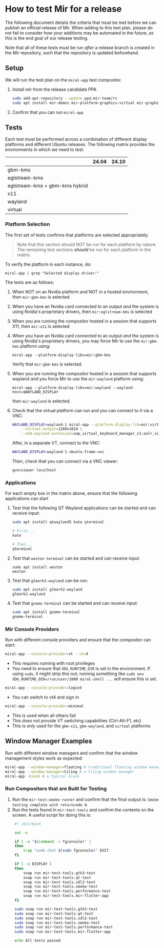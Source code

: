 # How to test Mir for a release
The following document details the criteria that must be met before we can
publish an official release of Mir. When adding to this test plan, please
do not fail to consider how your additions may be automated in the future, as
this is the end goal of our release testing.

Note that all of these tests must be run _after_ a release branch is created
in the Mir repository, such that the repository is updated beforehand.

## Setup
We will run the test plan on the `miral-app` test compositor.

1. Install mir from the release candidate PPA
    ```sh
    sudo add-apt-repository --update ppa:mir-team/rc
    sudo apt install mir-demos mir-platform-graphics-virtual mir-graphics-drivers-desktop mir-test-tools
    ```
2. Confirm that you can run `miral-app`

## Tests
Each test must be performed across a combination of different display
platforms and different Ubuntu releases. The following matrix provides
the environments in which we need to test:

|                                | 24.04    | 24.10      |
|--------------------------------|----------|------------|
| gbm-kms                        |          |            |
| eglstream-kms                  |          |            |
| eglstream-kms + gbm-kms hybrid |          |            |
| x11                            |          |            |
| wayland                        |          |            |
| virtual                        |          |            |

### Platform Selection
The first set of tests confirms that platforms are selected appropriately.

> Note that this section should NOT be run for each platform
> by nature. The remaining test sections _**should**_ be run for each platform
> in the matrix.

To verify the platform in each instance, do:

```
miral-app | grep "Selected display driver:"
```

The tests are as follows:

1. When NOT on an Nvidia platform and NOT in a hosted environment,
   then `mir:gbm-kms` is selected
2. When you have an Nvidia card connected to an output _and_ the system
   is using Nvidia's proprietary drivers, then `mir:eglstream-kms`
   is selected
3. When you are running the compositor hosted in a session that supports X11,
   then `mir:x11` is selected
4. When you have an Nvidia card connected to an output _and_ the system
   is using Nvidia's proprietary drivers, you may force Mir to use the
   `mir:gbm-kms` platform using:
   ```
   miral-app --platform-display-libs=mir:gbm-kms
   ```
   Verify that `mir:gbm-kms` is selected.
5. When you are running the compositor hosted in a session that supports wayland
   _and_ you force Mir to use the `mir:wayland` platform using:
   ```
   miral-app --platform-display-libs=mir:wayland --wayland-host=$WAYLAND_DISPLAY
   ```
   then `mir:wayland` is selected.

6. Check that the virtual platform can run and you can connect to it via a VNC:
   ```sh
   WAYLAND_DISPLAY=wayland-1 miral-app --platform-display-lib=mir:virtual \
       --virtual-output=1280x1024 \
       --add-wayland-extension=zwp_virtual_keyboard_manager_v1:zwlr_virtual_pointer_manager_v1:zwlr_screencopy_manager_v1
   ```
   After, in a separate VT, connect to the VNC:
   ```sh
   WAYLAND_DISPLAY=wayland-1 ubuntu-frame-vnc
   ```
   Then, check that you can connect via a VNC viewer:
   ```sh
   gvncviewer localhost
   ```

### Applications
For each empty box in the matrix above, ensure that the following applications can start

1. Test that the following QT Wayland applications can be started and can receive input:
    ```sh
    sudo apt install qtwayland5 kate qterminal
    
    # First...
    kate
   
    # Then...
    qterminal
    ```
2. Test that `weston-terminal` can be started and can receive input:
    ```
    sudo apt install weston
    weston
    ```
3. Test that `glmark2-wayland` can be run:
    ```sh
    sudo apt install glmark2-wayland
    glmark2-wayland
    ```
4. Test that `gnome-terminal` can be started and can receive input:
   ```sh
   sudo apt install gnome-terminal
   gnome-terminal
   ```

### Mir Console Providers

Run with different console providers and ensure that the compositor can start:

```sh
miral-app --console-provider=vt --vt=4
```
- This requires running with root privileges 
- You need to ensure that `XDG_RUNTIME_DIR` is set in the environment. If using `sudo`, 
    it might strip this out; running something like `sudo env XDG_RUNTIME_DIR=/run/user/1000 miral-shell ...`
    will ensure this is set. 

```sh
miral-app --console-provider=logind
```
- You can switch to vt4 and sign in

```sh
miral-app --console-provider=minimal 
```
- This is used when all others fail
- This does not provide VT switching capabilities (Ctrl-Alt-F1, etc) 
- This is _only_ used for the `gbm-x11`, `gbm-wayland`, and `virtual` platforms 

## Window Manager Examples
Run with different window managers and confirm that the window management
styles work as expected:

```sh
miral-app --window-manager=floating # traditional floating window manager
miral-app --window-manager=tiling # a tiling window manager
miral-app -kiosk # a typical kiosk
```

### Run Compositors that are Built for Testing
1. Run the `mir-test-smoke-runner` and confirm that the final output is:
   `Smoke testing complete with returncode 0`.
2. Run the tests found in `mir-test-tools` and confirm the contents on the screen. A useful script for doing this is:
   ```bash
    #! /bin/bash

    set -e
   
    if [ -x "$(command -v fgconsole)" ]
    then
        trap "sudo chvt $(sudo fgconsole)" EXIT
    fi
   
    if [ -v DISPLAY ]
    then
        snap run mir-test-tools.gtk3-test
        snap run mir-test-tools.qt-test
        snap run mir-test-tools.sdl2-test
        snap run mir-test-tools.smoke-test
        snap run mir-test-tools.performance-test
        snap run mir-test-tools.mir-flutter-app
    fi
   
    sudo snap run mir-test-tools.gtk3-test
    sudo snap run mir-test-tools.qt-test
    sudo snap run mir-test-tools.sdl2-test
    sudo snap run mir-test-tools.smoke-test
    sudo snap run mir-test-tools.performance-test
    sudo snap run mir-test-tools.mir-flutter-app
   
    echo All tests passed
   ```